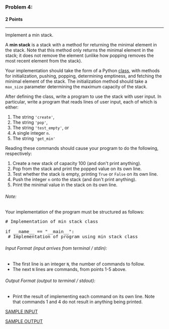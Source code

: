 ### Problem 4:
#### 2 Points

---

Implement a min stack. 

A **min stack** is a stack with a method for returning the minimal element in the stack. Note that this method only returns the minimal element in the stack; it does not remove the element (unlike how popping removes the most recent element from the stack). 

Your implementation should take the form of a Python [class](https://www.w3schools.com/python/python_classes.asp), with methods for initialization, pushing, popping, determining emptiness, and fetching the minimal element of the stack. The initialization method should take a <code>max_size</code> parameter determining the maximum capacity of the stack. 


After defining the class, write a program to use the stack with user input. In particular, write a program that reads lines of user input, each of which is either:
1. The string <code>'create'</code>,
2. The string <code>'pop'</code>, 
3. The string <code>'test_empty'</code>, or 
4. A single integer <code>n</code>. 
5. The string <code>'get_min'</code>

Reading these commands should cause your program to do the following, respectively: 
1. Create a new stack of capacity 100 (and don't print anything).
2. Pop from the stack and print the popped value on its own line. 
3. Test whether the stack is empty, printing <code>True</code> or <code>False</code> on its own line. 
4. Push the integer <code>n</code> onto the stack (and don't print anything).
5. Print the minimal value in the stack on its own line. 

###### Note:

Your implementation of the program must be structured as follows: 

<pre class="brush: python">
# Implementation of min stack class
 
if __name__ == "__main__":
 # Implementation of program using min stack class
</pre> 

###### Input Format (input arrives from terminal / stdin):

- The first line is an integer <code>N</code>, the number of commands to follow. 
- The next <code>N</code> lines are commands, from points 1-5 above.

###### Output Format (output to terminal / stdout):

- Print the result of implementing each command on its own line. Note that commands 1 and 4 do not result in anything being printed. 

[SAMPLE INPUT](input.txt)

[SAMPLE OUTPUT](output.txt)
